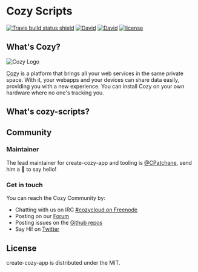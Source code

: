 Cozy Scripts
=============

[![Travis build status shield](https://img.shields.io/travis/CPatchane/cozy-scripts/master.svg?style=flat-square
)](https://travis-ci.org/CPatchane/cozy-scripts)
[![David](https://img.shields.io/david/cpatchane/cozy-scripts.svg?style=flat-square
)](https://github.com/CPatchane/cozy-scripts/blob/master/package.json)
[![David](https://img.shields.io/david/dev/cpatchane/cozy-scripts.svg?style=flat-square
)](https://github.com/CPatchane/cozy-scripts/blob/master/package.json)
[![license](https://img.shields.io/github/license/cpatchane/cozy-scripts.svg?style=flat-square
)](https://github.com/CPatchane/cozy-scripts/blob/master/LICENSE)

What's Cozy?
------------

![Cozy Logo](https://cdn.rawgit.com/cozy/cozy-guidelines/master/templates/cozy_logo_small.svg)

[Cozy] is a platform that brings all your web services in the same private space.  With it, your webapps and your devices can share data easily, providing you with a new experience. You can install Cozy on your own hardware where no one's tracking you.


What's cozy-scripts?
--------------------

Community
---------

### Maintainer

The lead maintainer for create-cozy-app and tooling is [@CPatchane](https://github.com/cpatchane), send him a :beers: to say hello!


### Get in touch

You can reach the Cozy Community by:

- Chatting with us on IRC [#cozycloud on Freenode][freenode]
- Posting on our [Forum][forum]
- Posting issues on the [Github repos][github]
- Say Hi! on [Twitter][twitter]


License
-------

create-cozy-app is distributed under the MIT.


[cozy]: https://cozy.io "Cozy Cloud"
[agpl-3.0]: https://www.gnu.org/licenses/agpl-3.0.html
[freenode]: http://webchat.freenode.net/?randomnick=1&channels=%23cozycloud&uio=d4
[forum]: https://forum.cozy.io/
[github]: https://github.com/cozy/
[twitter]: https://twitter.com/mycozycloud
